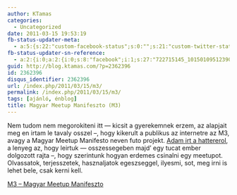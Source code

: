 ```yaml
---
author: KTamas
categories:
  - Uncategorized
date: 2011-03-15 19:53:19
fb-status-updater-meta:
  - a:5:{s:22:"custom-facebook-status";s:0:"";s:21:"custom-twitter-status";s:0:"";s:7:"fb-push";s:1:"1";s:7:"tw-push";s:1:"1";s:4:"push";s:1:"1";}
fb-status-updater-sn-reference:
  - a:2:{i:0;a:2:{i:0;s:8:"facebook";i:1;s:27:"722715145_10150109512390146";}i:1;a:2:{i:0;s:7:"twitter";i:1;s:17:"4.77472345441E+16";}}
guid: http://blog.ktamas.com/?p=2362396
id: 2362396
disqus_identifier: 2362396
url: /index.php/2011/03/15/m3/
permalink: /index.php/2011/03/15/m3/
tags: [ajánló, énblog]
title: Magyar Meetup Manifeszto (M3)
---
```


Nem tudom nem megorokiteni itt &#8212; kicsit a gyerekemnek erzem, az alapjait meg en irtam le tavaly osszel &#8211;, hogy kikerult a publikus az internetre az M3, avagy a Magyar Meetup Manifesto neven futo projekt. [Adam irt a hattererol](http://worldshots.hu/2011-03/meetup-manifesto/), a lenyeg az, hogy leirtuk &#8212; osszessegeben majd&#8217; egy tucat ember dolgozott rajta &#8211;, hogy szerintunk hogyan erdemes csinalni egy meetupot. Olvassatok, terjesszetek, hasznaljatok egeszseggel, ilyesmi, sot, meg irni is lehet bele, csak kerni kell.

[M3 &#8211; Magyar Meetup Manifeszto](https://docs.google.com/document/d/1wE847qiHzeSpqfg-km_MXc5Nf5b3aP-PynzR5_qsSZ8/edit?hl=hu#)
